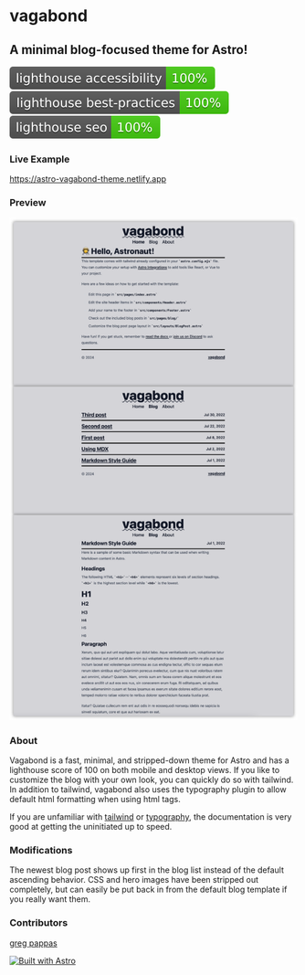 # vagabond

## A minimal blog-focused theme for Astro!

![accessibility](./public/lighthouse_accessibility.svg)
![best practices](./public/lighthouse_best-practices.svg)
![SEO](./public/lighthouse_seo.svg)

### Live Example

https://astro-vagabond-theme.netlify.app

### Preview

![theme-preview](./public/preview.webp)

### About

Vagabond is a fast, minimal, and stripped-down theme for Astro and has a lighthouse score of 100 on both mobile and desktop views. If you like to customize the blog with your own look, you can quickly do so with tailwind. In addition to tailwind, vagabond also uses the typography plugin to allow default html formatting when using html tags.

If you are unfamiliar with [tailwind](https://tailwindcss.com/docs/utility-first) or [typography](https://tailwindcss.com/docs/typography-plugin), the documentation is very good at getting the uninitiated up to speed.

### Modifications

The newest blog post shows up first in the blog list instead of the default ascending behavior. CSS and hero images have been stripped out completely, but can easily be put back in from the default blog template if you really want them.

### Contributors

[greg pappas](https://github.com/gnprwx)

[![Built with Astro](https://astro.badg.es/v2/built-with-astro/large.svg)](https://astro.build)
